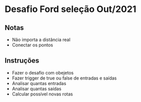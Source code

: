 # Desafio Ford seleção Out/2021

## Notas

- Não importa a distância real
- Conectar os pontos

## Instruções

- Fazer o desafio com obejetos
- Fazer trigger de true ou false de entradas e saídas
- Analisar quantas entradas
- Analisar quantas saídas
- Calcular possível novas rotas
